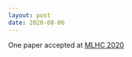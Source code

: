 ```yaml
---
layout: post
date: 2020-08-06
---
```


One paper accepted at [MLHC 2020](https://www.mlforhc.org/)